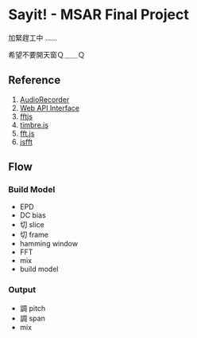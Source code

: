 # Sayit! - MSAR Final Project

加緊趕工中 ......

希望不要開天窗Ｑ＿＿Ｑ

## Reference

1. [AudioRecorder](http://webaudiodemos.appspot.com/AudioRecorder/index.html)
2. [Web API Interface](https://developer.mozilla.org/en-US/docs/Web/API)
3. [fftjs](https://github.com/amonks/fftjs)
4. [timbre.js](http://mohayonao.github.io/timbre.js/)
5. [fft.js](https://github.com/jensnockert/fft.js)
6. [jsfft](https://github.com/dntj/jsfft)

## Flow

### Build Model

- EPD
- DC bias
- 切 slice
- 切 frame
- hamming window
- FFT
- mix
- build model

### Output

- 調 pitch
- 調 span
- mix